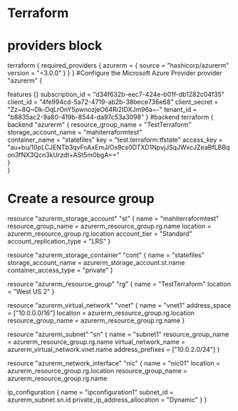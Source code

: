 # Terraform

# providers block
terraform {
  required_providers {
    azurerm = {
      source  = "hashicorp/azurerm"
      version = "=3.0.0"
    }
  }
}
#Configure the Microsoft Azure Provider
provider "azurerm" {
 
features {}
subscription_id   = "d34f632b-eec7-424e-b01f-db1282c04f35"
  client_id       = "4fe994cd-5a72-4719-ab2b-38bece736e68"
  client_secret   = "Zz~8Q~Dk-DqLrOnY5pwnozjeO64Ri2IDXJm96a~-"
  tenant_id       = "b8835ac2-9a80-419b-8544-da97c53a3098"
}
#backend
terraform {
     backend "azurerm" {
     resource_group_name  = "TestTerraform"  
     storage_account_name = "mahiterraformtest"                      
     container_name       = "statefiles" 
     key                  = "test.terraform.tfstate"
     access_key           = "au+bu/10pLCJENTb3qvFoAxEmJ/Os9cs0DTXD1NpvjJSqJWxcJZeaBfLBBqon3fNX3Qcn3kUrzdt+ASt5m0bgA=="   
  }     
 }
  
# Create a resource group

 resource "azurerm_storage_account" "st" {
  name                     = "mahiterraformtest"
  resource_group_name      = azurerm_resource_group.rg.name
  location                 = azurerm_resource_group.rg.location
  account_tier             = "Standard"
  account_replication_type = "LRS"
}

resource "azurerm_storage_container" "cont" {
  name                  = "statefiles"
  storage_account_name  = azurerm_storage_account.st.name
  container_access_type = "private"
 }



resource "azurerm_resource_group" "rg" {
  name     = "TestTerraform"
  location = "West US 2"
}

resource "azurerm_virtual_network" "vnet" {
  name                = "vnet1"
  address_space       = ["10.0.0.0/16"]
  location            = azurerm_resource_group.rg.location
  resource_group_name = azurerm_resource_group.rg.name
}

resource "azurerm_subnet" "sn" {
  name                 = "subnet1"
  resource_group_name  = azurerm_resource_group.rg.name
  virtual_network_name = azurerm_virtual_network.vnet.name
  address_prefixes     = ["10.0.2.0/24"]
}

resource "azurerm_network_interface" "nic" {
  name                = "nic01"
  location            = azurerm_resource_group.rg.location
  resource_group_name = azurerm_resource_group.rg.name

  ip_configuration {
    name                          = "ipconfiguration1"
    subnet_id                     = azurerm_subnet.sn.id
    private_ip_address_allocation = "Dynamic"
  }
}
